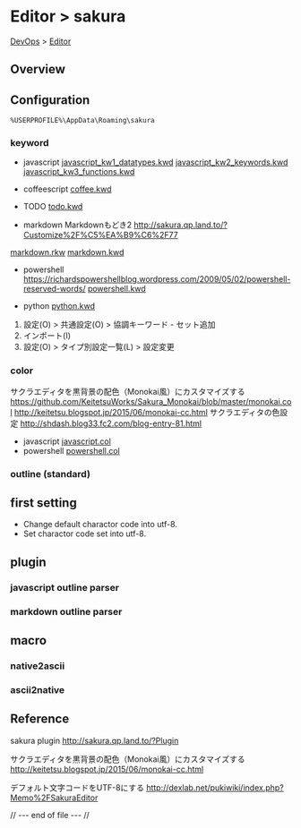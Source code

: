 # Editor > sakura
[DevOps](../index.md) > [Editor](index.md)

## Overview

## Configuration
```
%USERPROFILE%\AppData\Roaming\sakura
```
### keyword
* javascript
[javascript_kw1_datatypes.kwd](./sakura_conf/keywords/javascript_kw1_datatypes.kwd)
[javascript_kw2_keywords.kwd](./sakura_conf/keywords/javascript_kw2_keywords.kwd)
[javascript_kw3_functions.kwd](./sakura_conf/keywords/javascript_kw3_functions.kwd)

* coffeescript
[coffee.kwd](./sakura_conf/keywords/coffee.kwd)

* TODO
[todo.kwd](./sakura_conf/keywords/todo.kwd)

* markdown
Markdownもどき2
http://sakura.qp.land.to/?Customize%2F%C5%EA%B9%C6%2F77

[markdown.rkw](./sakura_conf/keywords/markdown2.rkw)
[markdown.kwd](./sakura_conf/keywords/markdown.kwd)

* powershell
https://richardspowershellblog.wordpress.com/2009/05/02/powershell-reserved-words/
[powershell.kwd](./sakura_conf/keywords/PowerShell.kwd)

* python
[python.kwd](./sakura_conf/keywords/python.kwd)


1. 設定(O) > 共通設定(O) > 協調キーワード - セット追加
2. インポート(I)
3. 設定(O) > タイプ別設定一覧(L) > 設定変更

### color
サクラエディタを黒背景の配色（Monokai風）にカスタマイズする
https://github.com/KeitetsuWorks/Sakura_Monokai/blob/master/monokai.col
http://keitetsu.blogspot.jp/2015/06/monokai-cc.html
サクラエディタの色設定
http://shdash.blog33.fc2.com/blog-entry-81.html

* javascript
[javascript.col](./sakura_conf/keywords/javascript.col)
* powershell
[powershell.col](./sakura_conf/keywords/PowerShell.col)

### outline (standard)

## first setting
* Change default charactor code into utf-8.
* Set charactor code set into utf-8.

## plugin
### javascript outline parser

### markdown outline parser


## macro
### native2ascii
### ascii2native

## Reference
sakura plugin
http://sakura.qp.land.to/?Plugin

サクラエディタを黒背景の配色（Monokai風）にカスタマイズする
http://keitetsu.blogspot.jp/2015/06/monokai-cc.html

デフォルト文字コードをUTF-8にする
http://dexlab.net/pukiwiki/index.php?Memo%2FSakuraEditor

// --- end of file --- //
